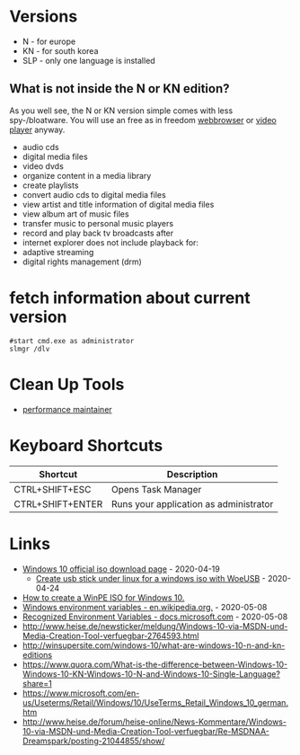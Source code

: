 # Versions

* N - for europe
* KN - for south korea
* SLP - only one language is installed

## What is not inside the N or KN edition?

As you well see, the N or KN version simple comes with less spy-/bloatware.
You will use an free as in freedom [webbrowser](https://www.mozilla.org/firefox) or [video player](https://www.vlc.org) anyway.

* audio cds
* digital media files
* video dvds
* organize content in a media library
* create playlists
* convert audio cds to digital media files
* view artist and title information of digital media files
* view album art of music files
* transfer music to personal music players
* record and play back tv broadcasts after
* internet explorer does not include playback for:
* adaptive streaming
* digital rights management (drm)

# fetch information about current version

```
#start cmd.exe as administrator
slmgr /dlv
```

# Clean Up Tools

* [performance maintainer](http://www.pcstarters.net/performance-maintainer)

# Keyboard Shortcuts

| Shortcut | Description |
| --- | --- |
| CTRL+SHIFT+ESC | Opens Task Manager |
| CTRL+SHIFT+ENTER | Runs your application as administrator |

# Links 

* [Windows 10 official iso download page](https://www.microsoft.com/en-us/software-download/windows10ISO) - 2020-04-19
    * [Create usb stick under linux for a windows iso with WoeUSB](https://github.com/slacka/WoeUSB) - 2020-04-24
* [How to create a WinPE ISO for Windows 10.](https://www.windowspro.de/wolfgang-sommergut/winpe-fuer-windows-10-iso-usb-stick-speichern)
* [Windows environment variables - en.wikipedia.org.](https://en.wikipedia.org/wiki/Environment_variable#Windows) - 2020-05-08
* [Recognized Environment Variables - docs.microsoft.com](https://docs.microsoft.com/en-us/windows/deployment/usmt/usmt-recognized-environment-variables) - 2020-05-08
* http://www.heise.de/newsticker/meldung/Windows-10-via-MSDN-und-Media-Creation-Tool-verfuegbar-2764593.html
* http://winsupersite.com/windows-10/what-are-windows-10-n-and-kn-editions
* https://www.quora.com/What-is-the-difference-between-Windows-10-Windows-10-KN-Windows-10-N-and-Windows-10-Single-Language?share=1
* https://www.microsoft.com/en-us/Useterms/Retail/Windows/10/UseTerms_Retail_Windows_10_german.htm
* http://www.heise.de/forum/heise-online/News-Kommentare/Windows-10-via-MSDN-und-Media-Creation-Tool-verfuegbar/Re-MSDNAA-Dreamspark/posting-21044855/show/

